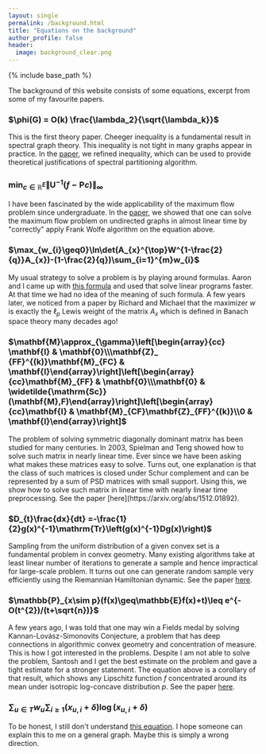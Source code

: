 ```yaml
---
layout: single
permalink: /background.html
title: "Equations on the background"
author_profile: false
header:
  image: background_clear.png
---
```


{% include base_path %}

The background of this website consists of some equations, excerpt from some of my favourite papers.

### $\phi(G) = O(k) \frac{\lambda_2}{\sqrt{\lambda_k}}$
This is the first theory paper. Cheeger inequality is a fundamental result in spectral graph theory. This inequality is not tight in many graphs appear in practice. In the [paper](https://arxiv.org/abs/1301.5584), we refined inequality, which can be used to provide theoretical justifications of spectral partitioning algorithm.

### $\min_{c\in\mathbb{R}^{E}}\|\mathbf{U}^{-1}(f-\mathbf{P}c)\|_{\infty}$
I have been fascinated by the wide applicability of the maximum flow problem since undergraduate. In the [paper](https://arxiv.org/abs/1301.5584), we showed that one can solve the maximum flow problem on undirected graphs in almost linear time by "correctly" apply Frank Wolfe algorithm on the equation above.

### $\max_{w_{i}\geq0}\ln\det(A_{x}^{\top}W^{1-\frac{2}{q}}A_{x})-(1-\frac{2}{q})\sum_{i=1}^{m}w_{i}$
My usual strategy to solve a problem is by playing around formulas. Aaron and I came up with [this formula](https://arxiv.org/abs/1301.5584) and used that solve linear programs faster. At that time we had no idea of the meaning of such formula. A few years later, we noticed from a paper by Richard and Michael that the maximizer $w$ is exactly the $\ell_p$ Lewis weight of the matrix $A_x$ which is defined in Banach space theory many decades ago!

<h3> $\mathbf{M}\approx_{\gamma}\left[\begin{array}{cc} \mathbf{I} & \mathbf{0}\\\mathbf{Z}_
  {FF}^{(k)}\mathbf{M}_{FC} & \mathbf{I}\end{array}\right]\left[\begin{array}{cc}\mathbf{M}_{FF} & \mathbf{0}\\\mathbf{0} & \widetilde{\mathrm{Sc}}(\mathbf{M},F)\end{array}\right]\left[\begin{array}{cc}\mathbf{I} & \mathbf{M}_{CF}\mathbf{Z}_{FF}^{(k)}\\0 & \mathbf{I}\end{array}\right]$</h3>
The problem of solving symmetric diagonally dominant matrix has been studied for many centuries. In 2003, Spielman and Teng showed how to solve such matrix in nearly linear time. Ever since we have been asking what makes these matrices easy to solve. Turns out, one explanation is that the class of such matrices is closed under Schur complement and can be represented by a sum of PSD matrices with small support. Using this, we show how to solve such matrix in linear time with nearly linear time preprocessing.
See the paper [here](https://arxiv.org/abs/1512.01892).

### $D_{t}\frac{dx}{dt} =-\frac{1}{2}g(x)^{-1}\mathrm{Tr}\left(g(x)^{-1}Dg(x)\right)$
Sampling from the uniform distribution of a given convex set is a fundamental problem in convex geometry. Many existing algorithms take at least linear number of iterations to generate a sample and hence impractical for large-scale problem. It turns out one can generate random sample very efficiently using the Riemannian Hamiltonian dynamic.
See the paper [here](https://arxiv.org/abs/1710.06261).

### $\mathbb{P}_{x\sim p}(f(x)\geq\mathbb{E}f(x)+t)\leq e^{-O(t^{2})/(t+\sqrt{n})}$
A few years ago, I was told that one may win a Fields medal by solving Kannan-Lovász-Simonovits Conjecture, a problem that has deep connections in algorithmic convex geometry and concentration of measure. This is how I got interested in the problems. Despite I am not able to solve the problem, Santosh and I get the best estimate on the problem and gave a tight estimate for a stronger statement. The equation above is a corollary of that result, which shows any Lipschitz function $f$ concentrated around its mean under isotropic log-concave distribution $p$.
See the paper [here](https://arxiv.org/abs/1712.01791).

### $\sum_{u\in T}w_{u}\sum_{i\geq1}(x_{u,i}+\delta)\log(x_{u,i}+\delta)$
To be honest, I still don't understand [this equation](https://arxiv.org/abs/1711.01085). I hope someone can explain this to me on a general graph. Maybe this is simply a wrong direction.
